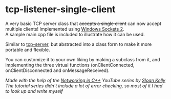 # tcp-listener-single-client

A very basic TCP server class that ~~accepts a single client~~ can now accept multiple clients! Implemented using [Windows Sockets 2](https://docs.microsoft.com/en-us/windows/win32/winsock/windows-sockets-start-page-2).  
A sample main.cpp file is included to illustrate how it can be used.  

Similar to [tcp-server](https://github.com/molnar-david/tcp-server), but abstracted into a class form to make it more portable and flexible.

You can customize it to your own liking by making a subclass from it, and implementing the three virtual functions (onClientConnected, onClientDisconnected and onMessageReceived).

*Made with the help of the [Networking in C++](https://www.youtube.com/playlist?list=PLZo2FfoMkJeEogzRXEJeTb3xpA2RAzwCZ) YouTube series by [Sloan Kelly](https://www.youtube.com/c/sloankelly)*  
*The tutorial series didn't include a lot of error checking, so most of it I had to look up and write myself*
